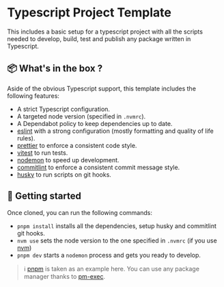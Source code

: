 # Typescript Project Template

This includes a basic setup for a typescript project with all the scripts needed to develop, build, test and publish any package written in Typescript.

## :package: What's in the box ?

Aside of the obvious Typescript support, this template includes the following features:

- A strict Typescript configuration.
- A targeted node version (specified in `.nvmrc`).
- A Dependabot policy to keep dependencies up to date.
- [eslint](https://eslint.org/) with a strong configuration (mostly formatting and quality of life rules).
- [prettier](https://prettier.io/) to enforce a consistent code style.
- [vitest](https://vitest.dev/) to run tests.
- [nodemon](https://nodemon.io/) to speed up development.
- [commitlint](https://commitlint.js.org/) to enforce a consistent commit message style.
- [husky](https://typicode.github.io/husky/#/) to run scripts on git hooks.

## :rocket: Getting started

Once cloned, you can run the following commands:

- `pnpm install` installs all the dependencies, setup husky and commitlint git hooks.
- `nvm use` sets the node version to the one specified in `.nvmrc` (if you use [nvm](https://github.com/nvm-sh/nvm))
- `pnpm dev` starts a `nodemon` process and gets you ready to develop.

> :information_source: [pnpm](https://pnpm.io/) is taken as an example here. You can use any package manager thanks to [pm-exec](https://github.com/slune-org/pm-exec).
